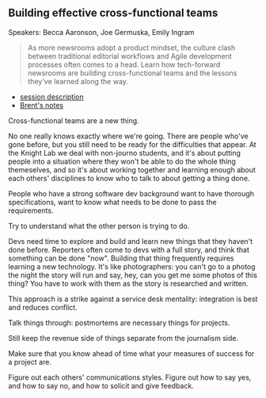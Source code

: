 ## Building effective cross-functional teams

Speakers: Becca Aaronson, Joe Germuska, Emily Ingram

> As more newsrooms adopt a product mindset, the culture clash between traditional editorial workflows and Agile development processes often comes to a head. Learn how tech-forward newsrooms are building cross-functional teams and the lessons they've learned along the way.

- [session description](https://www.ire.org/events-and-training/event/3189/3539/)
- [Brent's notes](https://github.com/brentajones/nicar18-notes/blob/master/01-04-cross-functional-teams.md)

Cross-functional teams are a new thing.

No one really knows exactly where we're going. There are people who've gone before, but you still need to be ready for the difficulties that appear. At the Knight Lab we deal with non-journo students, and it's about putting people into a situation where they won't be able to do the whole thing themeselves, and so it's about working together and learning enough about each others' disciplines to know who to talk to about getting a thing done.

People who have a strong software dev background want to have thorough specifications, want to know what needs to be done to pass the requirements.

Try to understand what the other person is trying to do.

Devs need time to explore and build and learn new things that they haven't done before. Reporters often come to devs with a full story, and think that something can be done "now". Building that thing frequently requires learning a new technology. It's like photographers: you can't go to a photog the night the story will run and say, hey, can you get me some photos of this thing? You have to work with them as the story is researched and written.

This approach is a strike against a service desk mentality: integration is best and reduces conflict.

Talk things through: postmortems are necessary things for projects.

Still keep the revenue side of things separate from the journalism side.

Make sure that you know ahead of time what your measures of success for a project are.

Figure out each others' communications styles. Figure out how to say yes, and how to say no, and how to solicit and give feedback.
